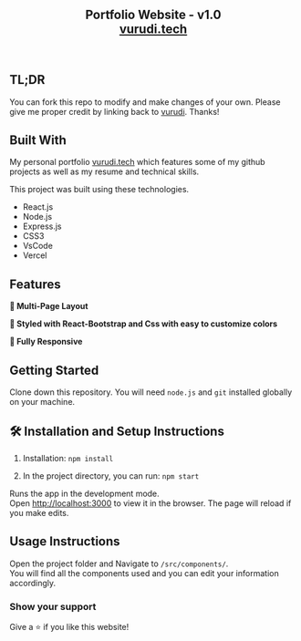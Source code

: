 <h2 align="center">
  Portfolio Website - v1.0<br/>
  <a href="https://vurudi.vercel.app/" target="_blank">vurudi.tech</a>
</h2>


<br/>

## TL;DR

You can fork this repo to modify and make changes of your own. Please give me proper credit by linking back to [vurudi](https://github.com/vurudi/Portfolio). Thanks!

## Built With

My personal portfolio <a href="https://vurudi100.vercel.app/" target="_blank">vurudi.tech</a> which features some of my github projects as well as my resume and technical skills.<br/>

This project was built using these technologies.

- React.js
- Node.js
- Express.js
- CSS3
- VsCode
- Vercel

## Features

**📖 Multi-Page Layout**

**🎨 Styled with React-Bootstrap and Css with easy to customize colors**

**📱 Fully Responsive**

## Getting Started

Clone down this repository. You will need `node.js` and `git` installed globally on your machine.

## 🛠 Installation and Setup Instructions

1. Installation: `npm install`

2. In the project directory, you can run: `npm start`

Runs the app in the development mode.\
Open [http://localhost:3000](http://localhost:3000) to view it in the browser.
The page will reload if you make edits.

## Usage Instructions

Open the project folder and Navigate to `/src/components/`. <br/>
You will find all the components used and you can edit your information accordingly.

### Show your support

Give a ⭐ if you like this website!
